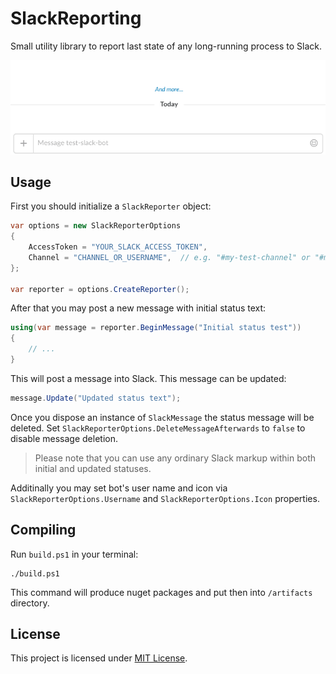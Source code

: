 SlackReporting
==============

Small utility library to report last state of any long-running process to Slack.

![](demo.gif)

Usage
-----

First you should initialize a `SlackReporter` object:

```csharp
var options = new SlackReporterOptions
{
    AccessToken = "YOUR_SLACK_ACCESS_TOKEN",
    Channel = "CHANNEL_OR_USERNAME",  // e.g. "#my-test-channel" or "#my_user_name"
};

var reporter = options.CreateReporter();
```

After that you may post a new message with initial status text:

```csharp
using(var message = reporter.BeginMessage("Initial status test"))
{
    // ...
}
```

This will post a message into Slack. This message can be updated:

```csharp
message.Update("Updated status text");
```

Once you dispose an instance of `SlackMessage` the status message will be deleted. Set `SlackReporterOptions.DeleteMessageAfterwards` to `false` to disable message deletion.

> Please note that you can use any ordinary Slack markup within both initial and updated statuses.

Additinally you may set bot's user name and icon via `SlackReporterOptions.Username` and `SlackReporterOptions.Icon` properties.

Compiling
---------

Run `build.ps1` in your terminal:

```shell
./build.ps1
```

This command will produce nuget packages and put then into `/artifacts` directory.


License
-------

This project is licensed under [MIT License](LICENSE).